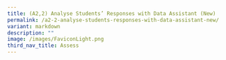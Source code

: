 ```yaml
---
title: (A2,2) Analyse Students’ Responses with Data Assistant (New)
permalink: /a2-2-analyse-students-responses-with-data-assistant-new/
variant: markdown
description: ""
image: /images/FaviconLight.png
third_nav_title: Assess
---
```

